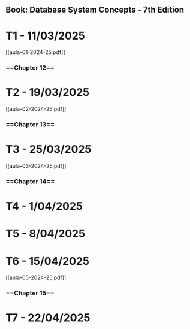 ## Book: Database System Concepts - 7th Edition

# T1 - 11/03/2025
[[aula-01-2024-25.pdf]]
### ==Chapter 12==


# T2 - 19/03/2025
[[aula-02-2024-25.pdf]]
### ==Chapter 13==


# T3 - 25/03/2025
[[aula-03-2024-25.pdf]]
### ==Chapter 14==


# T4 - 1/04/2025

# T5 - 8/04/2025


# T6 - 15/04/2025
[[aula-05-2024-25.pdf]]
### ==Chapter 15==


# T7 - 22/04/2025